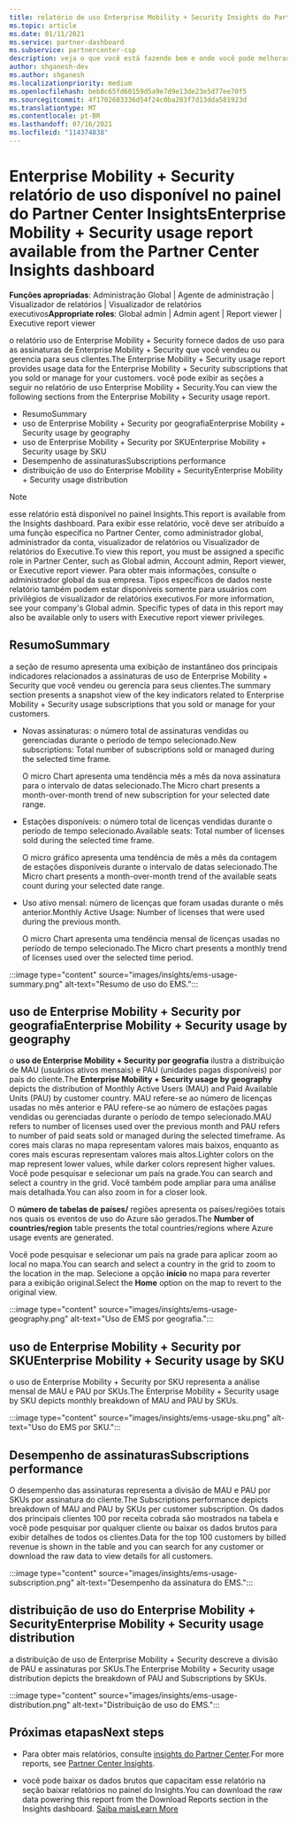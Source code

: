 ```yaml
---
title: relatório de uso Enterprise Mobility + Security Insights do Partner Center
ms.topic: article
ms.date: 01/11/2021
ms.service: partner-dashboard
ms.subservice: partnercenter-csp
description: veja o que você está fazendo bem e onde você pode melhorar a respeito do uso de Enterprise Mobility + Security assinaturas que você vende ou gerencia para seus clientes.
author: shganesh-dev
ms.author: shganesh
ms.localizationpriority: medium
ms.openlocfilehash: beb8c65fd60159d5a9e7d9e13de23e5d77ee70f5
ms.sourcegitcommit: 4f1702683336d54f24c0ba283f7d13dda581923d
ms.translationtype: MT
ms.contentlocale: pt-BR
ms.lasthandoff: 07/16/2021
ms.locfileid: "114374838"
---
```

# <a name="enterprise-mobility--security-usage-report-available-from-the-partner-center-insights-dashboard"></a><span data-ttu-id="e4fa4-103">Enterprise Mobility + Security relatório de uso disponível no painel do Partner Center Insights</span><span class="sxs-lookup"><span data-stu-id="e4fa4-103">Enterprise Mobility + Security usage report available from the Partner Center Insights dashboard</span></span>

<span data-ttu-id="e4fa4-104">**Funções apropriadas**: Administração Global | Agente de administração | Visualizador de relatórios | Visualizador de relatórios executivos</span><span class="sxs-lookup"><span data-stu-id="e4fa4-104">**Appropriate roles**: Global admin | Admin agent | Report viewer | Executive report viewer</span></span>

<span data-ttu-id="e4fa4-105">o relatório uso de Enterprise Mobility + Security fornece dados de uso para as assinaturas de Enterprise Mobility + Security que você vendeu ou gerencia para seus clientes.</span><span class="sxs-lookup"><span data-stu-id="e4fa4-105">The Enterprise Mobility + Security usage report provides usage data for the Enterprise Mobility + Security subscriptions that you sold or manage for your customers.</span></span> <span data-ttu-id="e4fa4-106">você pode exibir as seções a seguir no relatório de uso Enterprise Mobility + Security.</span><span class="sxs-lookup"><span data-stu-id="e4fa4-106">You can view the following sections from the Enterprise Mobility + Security usage report.</span></span>

- <span data-ttu-id="e4fa4-107">Resumo</span><span class="sxs-lookup"><span data-stu-id="e4fa4-107">Summary</span></span>
- <span data-ttu-id="e4fa4-108">uso de Enterprise Mobility + Security por geografia</span><span class="sxs-lookup"><span data-stu-id="e4fa4-108">Enterprise Mobility + Security usage by geography</span></span>
- <span data-ttu-id="e4fa4-109">uso de Enterprise Mobility + Security por SKU</span><span class="sxs-lookup"><span data-stu-id="e4fa4-109">Enterprise Mobility + Security usage by SKU</span></span>
- <span data-ttu-id="e4fa4-110">Desempenho de assinaturas</span><span class="sxs-lookup"><span data-stu-id="e4fa4-110">Subscriptions performance</span></span>
- <span data-ttu-id="e4fa4-111">distribuição de uso do Enterprise Mobility + Security</span><span class="sxs-lookup"><span data-stu-id="e4fa4-111">Enterprise Mobility + Security usage distribution</span></span>

 > [!NOTE]
 > <span data-ttu-id="e4fa4-112">esse relatório está disponível no painel Insights.</span><span class="sxs-lookup"><span data-stu-id="e4fa4-112">This report is available from the Insights dashboard.</span></span> <span data-ttu-id="e4fa4-113">Para exibir esse relatório, você deve ser atribuído a uma função específica no Partner Center, como administrador global, administrador da conta, visualizador de relatórios ou Visualizador de relatórios do Executive.</span><span class="sxs-lookup"><span data-stu-id="e4fa4-113">To view this report, you must be assigned a specific role in Partner Center, such as Global admin, Account admin, Report viewer, or Executive report viewer.</span></span> <span data-ttu-id="e4fa4-114">Para obter mais informações, consulte o administrador global da sua empresa. Tipos específicos de dados neste relatório também podem estar disponíveis somente para usuários com privilégios de visualizador de relatórios executivos.</span><span class="sxs-lookup"><span data-stu-id="e4fa4-114">For more information, see your company's Global admin. Specific types of data in this report may also be available only to users with Executive report viewer privileges.</span></span>

## <a name="summary"></a><span data-ttu-id="e4fa4-115">Resumo</span><span class="sxs-lookup"><span data-stu-id="e4fa4-115">Summary</span></span>

<span data-ttu-id="e4fa4-116">a seção de resumo apresenta uma exibição de instantâneo dos principais indicadores relacionados a assinaturas de uso de Enterprise Mobility + Security que você vendeu ou gerencia para seus clientes.</span><span class="sxs-lookup"><span data-stu-id="e4fa4-116">The summary section presents a snapshot view of the key indicators related to Enterprise Mobility + Security usage subscriptions that you sold or manage for your customers.</span></span> 

- <span data-ttu-id="e4fa4-117">Novas assinaturas: o número total de assinaturas vendidas ou gerenciadas durante o período de tempo selecionado.</span><span class="sxs-lookup"><span data-stu-id="e4fa4-117">New subscriptions: Total number of subscriptions sold or managed during the selected time frame.</span></span>

   <span data-ttu-id="e4fa4-118">O micro Chart apresenta uma tendência mês a mês da nova assinatura para o intervalo de datas selecionado.</span><span class="sxs-lookup"><span data-stu-id="e4fa4-118">The Micro chart presents a month-over-month trend of new subscription for your selected date range.</span></span>

- <span data-ttu-id="e4fa4-119">Estações disponíveis: o número total de licenças vendidas durante o período de tempo selecionado.</span><span class="sxs-lookup"><span data-stu-id="e4fa4-119">Available seats: Total number of licenses sold during the selected time frame.</span></span>

   <span data-ttu-id="e4fa4-120">O micro gráfico apresenta uma tendência de mês a mês da contagem de estações disponíveis durante o intervalo de datas selecionado.</span><span class="sxs-lookup"><span data-stu-id="e4fa4-120">The Micro chart presents a month-over-month trend of the available seats count during your selected date range.</span></span>

- <span data-ttu-id="e4fa4-121">Uso ativo mensal: número de licenças que foram usadas durante o mês anterior.</span><span class="sxs-lookup"><span data-stu-id="e4fa4-121">Monthly Active Usage: Number of licenses that were used during the previous month.</span></span>

   <span data-ttu-id="e4fa4-122">O micro Chart apresenta uma tendência mensal de licenças usadas no período de tempo selecionado.</span><span class="sxs-lookup"><span data-stu-id="e4fa4-122">The Micro chart presents a monthly trend of licenses used over the selected time period.</span></span>

:::image type="content" source="images/insights/ems-usage-summary.png" alt-text="Resumo de uso do EMS.":::

## <a name="enterprise-mobility--security-usage-by-geography"></a><span data-ttu-id="e4fa4-124">uso de Enterprise Mobility + Security por geografia</span><span class="sxs-lookup"><span data-stu-id="e4fa4-124">Enterprise Mobility + Security usage by geography</span></span>

<span data-ttu-id="e4fa4-125">o **uso de Enterprise Mobility + Security por geografia** ilustra a distribuição de MAU (usuários ativos mensais) e PAU (unidades pagas disponíveis) por país do cliente.</span><span class="sxs-lookup"><span data-stu-id="e4fa4-125">The **Enterprise Mobility + Security usage by geography** depicts the distribution of Monthly Active Users (MAU) and Paid Available Units (PAU) by customer country.</span></span> <span data-ttu-id="e4fa4-126">MAU refere-se ao número de licenças usadas no mês anterior e PAU refere-se ao número de estações pagas vendidas ou gerenciadas durante o período de tempo selecionado.</span><span class="sxs-lookup"><span data-stu-id="e4fa4-126">MAU refers to number of licenses used over the previous month and PAU refers to number of paid seats sold or managed during the selected timeframe.</span></span> <span data-ttu-id="e4fa4-127">As cores mais claras no mapa representam valores mais baixos, enquanto as cores mais escuras representam valores mais altos.</span><span class="sxs-lookup"><span data-stu-id="e4fa4-127">Lighter colors on the map represent lower values, while darker colors represent higher values.</span></span> <span data-ttu-id="e4fa4-128">Você pode pesquisar e selecionar um país na grade.</span><span class="sxs-lookup"><span data-stu-id="e4fa4-128">You can search and select a country in the grid.</span></span> <span data-ttu-id="e4fa4-129">Você também pode ampliar para uma análise mais detalhada.</span><span class="sxs-lookup"><span data-stu-id="e4fa4-129">You can also zoom in for a closer look.</span></span>

<span data-ttu-id="e4fa4-130">O **número de tabelas de países/** regiões apresenta os países/regiões totais nos quais os eventos de uso do Azure são gerados.</span><span class="sxs-lookup"><span data-stu-id="e4fa4-130">The **Number of countries/region** table presents the total countries/regions where Azure usage events are generated.</span></span>

<span data-ttu-id="e4fa4-131">Você pode pesquisar e selecionar um país na grade para aplicar zoom ao local no mapa.</span><span class="sxs-lookup"><span data-stu-id="e4fa4-131">You can search and select a country in the grid to zoom to the location in the map.</span></span> <span data-ttu-id="e4fa4-132">Selecione a opção **início** no mapa para reverter para a exibição original.</span><span class="sxs-lookup"><span data-stu-id="e4fa4-132">Select the **Home** option on the map to revert to the original view.</span></span>

:::image type="content" source="images/insights/ems-usage-geography.png" alt-text="Uso de EMS por geografia.":::

## <a name="enterprise-mobility--security-usage-by-sku"></a><span data-ttu-id="e4fa4-134">uso de Enterprise Mobility + Security por SKU</span><span class="sxs-lookup"><span data-stu-id="e4fa4-134">Enterprise Mobility + Security usage by SKU</span></span>

<span data-ttu-id="e4fa4-135">o uso de Enterprise Mobility + Security por SKU representa a análise mensal de MAU e PAU por SKUs.</span><span class="sxs-lookup"><span data-stu-id="e4fa4-135">The Enterprise Mobility + Security usage by SKU depicts monthly breakdown of MAU and PAU by SKUs.</span></span>

:::image type="content" source="images/insights/ems-usage-sku.png" alt-text="Uso do EMS por SKU.":::

## <a name="subscriptions-performance"></a><span data-ttu-id="e4fa4-137">Desempenho de assinaturas</span><span class="sxs-lookup"><span data-stu-id="e4fa4-137">Subscriptions performance</span></span>

<span data-ttu-id="e4fa4-138">O desempenho das assinaturas representa a divisão de MAU e PAU por SKUs por assinatura do cliente.</span><span class="sxs-lookup"><span data-stu-id="e4fa4-138">The Subscriptions performance depicts breakdown of MAU and PAU by SKUs per customer subscription.</span></span> <span data-ttu-id="e4fa4-139">Os dados dos principais clientes 100 por receita cobrada são mostrados na tabela e você pode pesquisar por qualquer cliente ou baixar os dados brutos para exibir detalhes de todos os clientes.</span><span class="sxs-lookup"><span data-stu-id="e4fa4-139">Data for the top 100 customers by billed revenue is shown in the table and you can search for any customer or download the raw data to view details for all customers.</span></span>

:::image type="content" source="images/insights/ems-usage-subscription.png" alt-text="Desempenho da assinatura do EMS.":::

## <a name="enterprise-mobility--security-usage-distribution"></a><span data-ttu-id="e4fa4-141">distribuição de uso do Enterprise Mobility + Security</span><span class="sxs-lookup"><span data-stu-id="e4fa4-141">Enterprise Mobility + Security usage distribution</span></span>

<span data-ttu-id="e4fa4-142">a distribuição de uso de Enterprise Mobility + Security descreve a divisão de PAU e assinaturas por SKUs.</span><span class="sxs-lookup"><span data-stu-id="e4fa4-142">The Enterprise Mobility + Security usage distribution depicts the breakdown of PAU and Subscriptions by SKUs.</span></span>

:::image type="content" source="images/insights/ems-usage-distribution.png" alt-text="Distribuição de uso do EMS.":::

## <a name="next-steps"></a><span data-ttu-id="e4fa4-144">Próximas etapas</span><span class="sxs-lookup"><span data-stu-id="e4fa4-144">Next steps</span></span>

- <span data-ttu-id="e4fa4-145">Para obter mais relatórios, consulte [insights do Partner Center](partner-center-insights.md).</span><span class="sxs-lookup"><span data-stu-id="e4fa4-145">For more reports, see [Partner Center Insights](partner-center-insights.md).</span></span>

- <span data-ttu-id="e4fa4-146">você pode baixar os dados brutos que capacitam esse relatório na seção baixar relatórios no painel do Insights.</span><span class="sxs-lookup"><span data-stu-id="e4fa4-146">You can download the raw data powering this report from the Download Reports section in the Insights dashboard.</span></span> [<span data-ttu-id="e4fa4-147">Saiba mais</span><span class="sxs-lookup"><span data-stu-id="e4fa4-147">Learn More</span></span>](insights-download-reports.md) 
